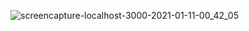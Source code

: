 ![screencapture-localhost-3000-2021-01-11-00_42_05](https://user-images.githubusercontent.com/18603030/104156285-00eada80-53a6-11eb-9e9f-2c3fee8ecbb4.png)

